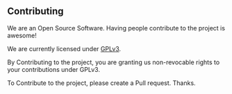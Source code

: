 ## Contributing
We are an Open Source Software. Having people contribute to the project is awesome!

We are currently licensed under [GPLv3](https://tldrlegal.com/license/gnu-general-public-license-v3-%28gpl-3%29).

By Contributing to the project, you are granting us non-revocable rights to your contributions under GPLv3.

To Contribute to the project, please create a Pull request. Thanks.
